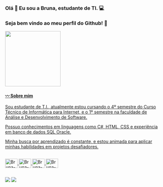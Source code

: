 ### Olá 👋 Eu sou a Bruna, estudante de TI. 💻
<h3> Seja bem vindo ao meu perfil do Github! 🚀 </h3>

<div>
  <a href=https://github.com/brunasantoss95>
    <img height="180em" src="https://github-readme-stats.vercel.app/api?username=brunasantoss95&theme=synthwave&show_icons=true&include_all_comits-true&count-private_true"/>
</div>

<div><h4>〰️ Sobre mim</h4>
<p>Sou estudante de T.I., atualmente estou cursando o 4º semestre do Curso Técnico de Informática para Internet, e o 1º semestre na faculdade de Análise e Desenvolvimento de Software.
  <p>Possuo conhecimentos em linguagens como C#, HTML, CSS e experiência em banco de dados SQL Oracle.</p> 
  <p>Minha busca por aprendizado é constante, e estou animada para aplicar minhas habilidades em projetos desafiadores.</p>
</div>

<div style="display: inline_block"><br>
  <img align="center" alt="Bruna-C#" height="30" width="40" src="https://cdn.jsdelivr.net/gh/devicons/devicon/icons/csharp/csharp-original.svg" />
  <img align="center" alt="Bruna-html" height="30" width="40" src="https://cdn.jsdelivr.net/gh/devicons/devicon/icons/html5/html5-original.svg" />
  <img align="center" alt="Bruna-css" height="30" width="40" src="https://cdn.jsdelivr.net/gh/devicons/devicon/icons/css3/css3-original.svg" />
  <img align="center" alt="Bruna-oracle" height="30" width="40" src="https://cdn.jsdelivr.net/gh/devicons/devicon/icons/oracle/oracle-original.svg" />
                    
</div>

##

<div>
  <a href="https://www.instagram.com/brunatech_" target="_blank"><img src="https://img.shields.io/badge/Instagram-E4405F?style=for-the-badge&logo=instagram&logoColor=white" target="_blank"></a>
    <a href="https://www.linkedin.com/in/brunassantos95/" target="_blank"><img src="https://img.shields.io/badge/-LinkedIn-%230077B5?style=for-the-badge&logo=linkedin&logoColor=white" target="_blank"></a> 

  </div>
